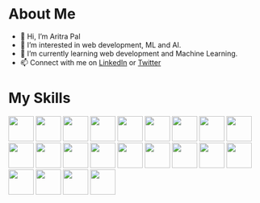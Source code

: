 # About Me
- 👋 Hi, I’m Aritra Pal
- 👀 I’m interested in web development, ML and AI.
- 🌱 I’m currently learning web development and Machine Learning.
- 📫 Connect with me on <a href="https://www.linkedin.com/in/aritra-pal-6760b8188/">LinkedIn</a> or <a href="https://twitter.com/ARITRA1004">Twitter</a>
<!-- - 💞️ I’m looking to collaborate on ... -->

# My Skills
<div>
  <img src="https://cdn.jsdelivr.net/gh/devicons/devicon@latest/icons/html5/html5-original-wordmark.svg" width="50" height="50" />
  <img src="https://cdn.jsdelivr.net/gh/devicons/devicon@latest/icons/css3/css3-original-wordmark.svg" width="50" height="50" />
  <img src="https://cdn.jsdelivr.net/gh/devicons/devicon@latest/icons/javascript/javascript-original.svg" width="50" height="50" />
  <img src="https://cdn.jsdelivr.net/gh/devicons/devicon@latest/icons/typescript/typescript-original.svg" width="50" height="50" />
  <img src="https://cdn.jsdelivr.net/gh/devicons/devicon@latest/icons/python/python-original.svg" width="50" height="50" />
  <img src="https://cdn.jsdelivr.net/gh/devicons/devicon@latest/icons/cplusplus/cplusplus-original.svg" width="50" height="50" />
  <img src="https://cdn.jsdelivr.net/gh/devicons/devicon@latest/icons/java/java-original.svg" width="50" height="50"/>
  <img src="https://cdn.jsdelivr.net/gh/devicons/devicon@latest/icons/react/react-original-wordmark.svg" width="50" height="50" />
  <img src="https://cdn.jsdelivr.net/gh/devicons/devicon@latest/icons/reactrouter/reactrouter-original-wordmark.svg" width="50" height="50" />
  <img src="https://cdn.jsdelivr.net/gh/devicons/devicon@latest/icons/vitejs/vitejs-original.svg" width="50" height="50" />
  <img src="https://cdn.jsdelivr.net/gh/devicons/devicon@latest/icons/nextjs/nextjs-original-wordmark.svg" width="50" height="50" />
  <img src="https://cdn.jsdelivr.net/gh/devicons/devicon@latest/icons/nodejs/nodejs-original-wordmark.svg" width="50" height="50" />
  <img src="https://cdn.jsdelivr.net/gh/devicons/devicon@latest/icons/express/express-original-wordmark.svg" width="50" height="50"  />
  <img src="https://cdn.jsdelivr.net/gh/devicons/devicon@latest/icons/tailwindcss/tailwindcss-plain-wordmark.svg" width="50" height="50" />        
  <img src="https://cdn.jsdelivr.net/gh/devicons/devicon@latest/icons/materialui/materialui-original.svg" width="50" height="50" />
  <img src="https://cdn.jsdelivr.net/gh/devicons/devicon@latest/icons/mongodb/mongodb-original-wordmark.svg" width="50" height="50" />
  <img src="https://cdn.jsdelivr.net/gh/devicons/devicon@latest/icons/mongoose/mongoose-original-wordmark.svg" width="50" height="50" />
  <img src="https://cdn.jsdelivr.net/gh/devicons/devicon@latest/icons/redis/redis-original-wordmark.svg"  width="50" height="50" />
  <img src="https://cdn.jsdelivr.net/gh/devicons/devicon@latest/icons/git/git-original-wordmark.svg" width="50" height="50" />
  <img src="https://cdn.jsdelivr.net/gh/devicons/devicon@latest/icons/github/github-original-wordmark.svg" width="50" height="50" />
  <img src="https://cdn.jsdelivr.net/gh/devicons/devicon@latest/icons/azure/azure-original-wordmark.svg" width="50" height="50" />
  <img src="https://cdn.jsdelivr.net/gh/devicons/devicon@latest/icons/vercel/vercel-original-wordmark.svg" width="50" height="50" />
</div>
          
            
          
<!---
ArpDark/ArpDark is a ✨ special ✨ repository because its `README.md` (this file) appears on your GitHub profile.
You can click the Preview link to take a look at your changes.
--->
